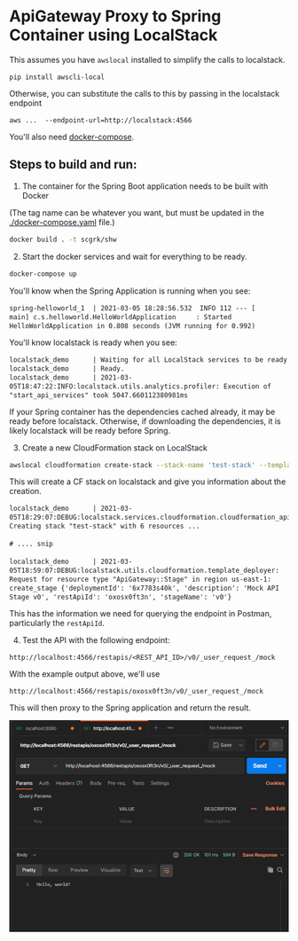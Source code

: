 # ApiGateway Proxy to Spring Container using LocalStack

This assumes you have `awslocal` installed to simplify the calls to localstack.
```
pip install awscli-local
```
Otherwise, you can substitute the calls to this by passing in the localstack endpoint
```
aws ...  --endpoint-url=http://localstack:4566
```

You'll also need [docker-compose](https://docs.docker.com/compose/install/).

## Steps to build and run:
1. The container for the Spring Boot application needs to be built with Docker

(The tag name can be whatever you want, but must be updated in the [./docker-compose.yaml](./docker-compose.yaml) file.)
```sh
docker build . -t scgrk/shw
```

2. Start the docker services and wait for everything to be ready.
```sh
docker-compose up
```

You'll know when the Spring Application is running when you see:
```
spring-helloworld_1  | 2021-03-05 18:28:56.532  INFO 112 --- [           main] c.s.helloworld.HelloWorldApplication     : Started HelloWorldApplication in 0.808 seconds (JVM running for 0.992)
```

You'll know localstack is ready when you see:
```
localstack_demo      | Waiting for all LocalStack services to be ready
localstack_demo      | Ready.
localstack_demo      | 2021-03-05T18:47:22:INFO:localstack.utils.analytics.profiler: Execution of "start_api_services" took 5047.660112380981ms
```

If your Spring container has the dependencies cached already, it may be ready before localstack. Otherwise, if downloading the dependencies, it is likely localstack will be ready before Spring.

3. Create a new CloudFormation stack on LocalStack
```sh
awslocal cloudformation create-stack --stack-name 'test-stack' --template-body file://gateway.yaml
```

This will create a CF stack on localstack and give you information about the creation.

```
localstack_demo      | 2021-03-05T18:29:07:DEBUG:localstack.services.cloudformation.cloudformation_api: Creating stack "test-stack" with 6 resources ...

# .... snip

localstack_demo      | 2021-03-05T18:59:07:DEBUG:localstack.utils.cloudformation.template_deployer: Request for resource type "ApiGateway::Stage" in region us-east-1: create_stage {'deploymentId': '6x7783s40k', 'description': 'Mock API Stage v0', 'restApiId': 'oxosx0ft3n', 'stageName': 'v0'}
```

This has the information we need for querying the endpoint in Postman, particularly the `restApiId`.

4. Test the API with the following endpoint:
```
http://localhost:4566/restapis/<REST_API_ID>/v0/_user_request_/mock
```

With the example output above, we'll use

```
http://localhost:4566/restapis/oxosx0ft3n/v0/_user_request_/mock
```

This will then proxy to the Spring application and return the result.

![](./postman-result.png)

